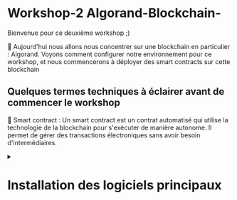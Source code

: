 # Workshop-2 Algorand-Blockchain-
Bienvenue pour ce deuxième workshop ;) 

🧵 Aujourd'hui nous allons nous concentrer sur une blockchain en particulier : Algorand. Voyons comment configurer notre environnement pour ce workshop, et nous commencerons à déployer des smart contracts sur cette blockchain 



## Quelques termes techniques à éclairer avant de commencer le workshop 
📌 Smart contract :  Un smart contract est un contrat automatisé qui utilise la technologie de la blockchain pour s'exécuter de manière autonome. Il permet de gérer des transactions électroniques sans avoir besoin d'intermédiaires.

<details>
  <summary><h1>Installation des logiciels principaux</h1></summary>
  
  Installation de brew (pour mac) 
  ```
cd /opt
/bin/bash -c "$(curl -fsSL https://raw.githubusercontent.com/Homebrew/install/HEAD/install.sh)"
export PATH=/opt/homebrew/bin:$PATH
export PATH=/opt/homebrew/sbin:$PATH
```
    
  Installation de brew (pour windows)
  
  Il est possible d'utiliser Homebrew (ou "brew" en anglais) sur Windows en utilisant la fonctionnalité Windows Subsystem for Linux (WSL). Cependant, il est important de noter que cela n'est pas pris en charge officiellement et que certains outils et paquets peuvent ne pas fonctionner comme prévu.

Pour installer WSL sur Windows, vous devez avoir la version 1607 ou ultérieure de Windows 10 et suivre ces étapes:

Ouvrez l'application Paramètres en appuyant sur la touche Windows + I
  
Cliquez sur "Apps"
  
Cliquez sur "Programmes et fonctionnalités"
  
Cliquez sur "Activer ou désactiver les fonctionnalités Windows"
  
Cochez la case "Windows Subsystem for Linux"
  
Cliquez sur "OK" et redémarrez votre ordinateur
  
  
  Installation de python 3
`brew install python3`

  Install sandbox
`git clone https://github.com/algorand/sandbox.git`

Changement des configuration pour tourner le code sandbox dans le project folder ( Dans le fichier sandbox/docker-compose) 
```
volumes:
- type: bind
  source: ../
  target: /data
```

  Initialisation de sandbox
`./sandbox up -v`
`./sandbox enter algod`
